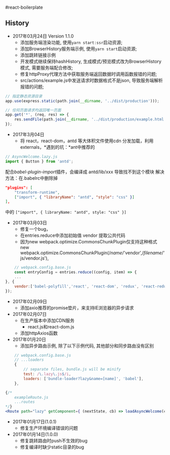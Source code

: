 #react-boilerplate

## History
- 2017年03月24日 Version 1.1.0
    - 添加服务端渲染功能, 使用`yarn start:ssr`启动资源;
    - 添加BrowserHistory服务端示例, 使用`yarn start`启动资源;
    - 添加跳转链接示例
    - 开发模式继续保持hashHistory, 生成模式/预览模式改为BrowserHistory模式, 需要服务端配合修改;
    - 修复httpProxy代理方法中获取服务端返回数据时调用函数报错的问题;
    - src/actions/example.js中发送请求时数据格式不是json, 导致服务端解析报错的问题;

```javascript
// 指定静态资源目录
app.use(express.static(path.join(__dirname, '../dist/production')));

// 任何页面请求均返回唯一页面
app.get('*', (req, res) => {
    res.sendFile(path.join(__dirname, '../dist/production/example.html'));
});
```

- 2017年3月04日
    - 将 react，react-dom，antd 等大体积文件使用cdn 分发加载，利用externals，*遇到的坑：*ant中推荐的

```javascript
// AsyncWelcome.lazy.js
import { Button } from 'antd';
```

配合*babel-plugin-import*插件，会编译成 antd/lib/xxx 导致找不到这个模块
解决方法：在.babelrc中删除掉

```json
"plugins": [
    "transform-runtime",
    ["import", { "libraryName": "antd", "style": "css" }]
],
```

中的 `["import", { libraryName: "antd", style: "css" }]`
- 2017年03月03日
    - 修复一个bug，
    - 在entries.reduce中添加初始值 vendor 提取公共代码
    - 因为new webpack.optimize.CommonsChunkPlugin仅支持这种格式 
        new webpack.optimize.CommonsChunkPlugin(/*name*/'vendor',/*filename*/'js/vendor.js'), 
```javascript
    // webpack.config.base.js
    const entryConfig = entries.reduce((config, item) => {
    ...
}, {
    vendor:['babel-polyfill','react', 'react-dom', 'redux', 'react-redux', 'react-router', 'react-router-redux', 'redux-thunk', 'antd', 'in-view', 'axios']
});

```
- 2017年02月09日
    - 添加axio推荐的promise垫片，来支持IE浏览器的异步请求
- 2017年02月07日
    - 在生产版本中添加CDN服务
        - react.js和react-dom.js
    - 添加httpAxios函数
- 2017年01月20日
    - 添加异步路由示例, 除了以下示例代码, 其他部分和同步路由没有区别
```javascript
    // webpack.config.base.js
    // ...loaders
    {
        // separate files, bundle.js will be minify
        test: /\.lazy\.js$/i,
        loaders: ['bundle-loader?lazy&name=[name]', 'babel'],
    },

```
```jsx
{/* 
    exampleRoute.js
    ...routes
*/}
<Route path="lazy" getComponent={ (nextState, cb) => loadAsyncWelcome(component => cb(null, component)) } />
```

- 2017年01月17日(1.0.1)
    - 修复生产环境编译错误的问题
- 2017年01月14日(1.0.0)
    - 修复跳转路由时push不生效的bug
    - 修复编译时缺少static目录的bug
